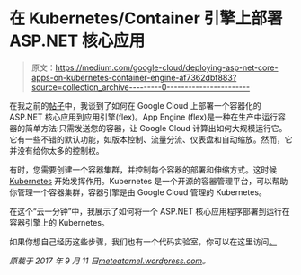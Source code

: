# 在 Kubernetes/Container 引擎上部署 ASP.NET 核心应用

> 原文：<https://medium.com/google-cloud/deploying-asp-net-core-apps-on-kubernetes-container-engine-af7362dbf883?source=collection_archive---------0----------------------->

在我之前的[帖子](https://meteatamel.wordpress.com/2017/08/15/deploying-asp-net-core-apps-on-app-engine/)中，我谈到了如何在 Google Cloud 上部署一个容器化的 ASP.NET 核心应用到应用引擎(flex)。App Engine (flex)是一种在生产中运行容器的简单方法:只需发送您的容器，让 Google Cloud 计算出如何大规模运行它。它有一些不错的默认功能，如版本控制、流量分流、仪表盘和自动缩放。然而，它并没有给你太多的控制权。

有时，您需要创建一个容器集群，并控制每个容器的部署和伸缩方式。这时候 [Kubernetes](https://kubernetes.io/) 开始发挥作用。Kubernetes 是一个开源的容器管理平台，可以帮助你管理一个容器集群，容器引擎是由 Google Cloud 管理的 Kubernetes。

在这个“云一分钟”中，我展示了如何将一个 ASP.NET 核心应用程序部署到运行在容器引擎上的 Kubernetes。

如果你想自己经历这些步骤，我们也有一个代码实验室，你可以在这里访问[。](https://codelabs.developers.google.com/codelabs/cloud-kubernetes-aspnetcore)

*原载于 2017 年 9 月 11 日*[*meteatamel.wordpress.com*](https://meteatamel.wordpress.com/2017/09/11/deploying-asp-net-core-apps-on-kubernetescontainer-engine/)*。*